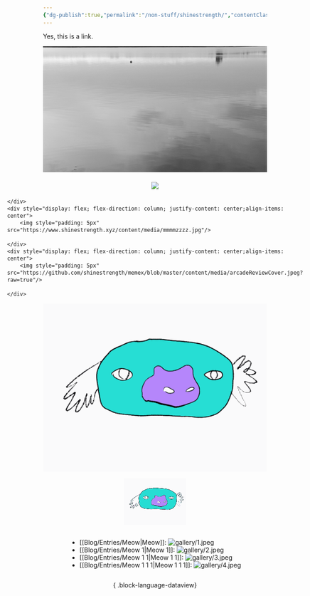 ```yaml
---
{"dg-publish":true,"permalink":"/non-stuff/shinestrength/","contentClasses":"gallery simple","dgEnableSearch":"false"}
---
```


	


Yes, this is a link.

![calm.jpg](/img/user/Non%20Stuff/calm.jpg)



<div style="display: flex; flex-wrap: wrap; align-items: center; justify-content: center; max-width: 1024px">
	<div style="display: flex; flex-direction: column; justify-content: center;align-items:center;">
		<img style="padding: 5px" src="https://www.shinestrength.xyz/content/media/bbody_handcorrect_lrg.jpg"/>
		
	</div>
	<div style="display: flex; flex-direction: column; justify-content: center;align-items: center">
		<img style="padding: 5px" src="https://www.shinestrength.xyz/content/media/mmmmzzzz.jpg"/>
		
	</div>
	<div style="display: flex; flex-direction: column; justify-content: center;align-items: center">
		<img style="padding: 5px" src="https://github.com/shinestrength/memex/blob/master/content/media/arcadeReviewCover.jpeg?raw=true"/>
		
	</div>
</div>




<img src="https://raw.githubusercontent.com/shinestrength/dg-test/3af50d62da7641e102137768c969671359d7ef92/src/site/img/user/Non%20Stuff/flypig.gif">

![flypigsmall.gif](/img/user/Non%20Stuff/flypigsmall.gif)





- [[Blog/Entries/Meow\|Meow]]: ![gallery/1.jpeg](gallery/1.jpeg)
- [[Blog/Entries/Meow 1\|Meow 1]]: ![gallery/2.jpeg](gallery/2.jpeg)
- [[Blog/Entries/Meow 1 1\|Meow 1 1]]: ![gallery/3.jpeg](gallery/3.jpeg)
- [[Blog/Entries/Meow 1 1 1\|Meow 1 1 1]]: ![gallery/4.jpeg](gallery/4.jpeg)

{ .block-language-dataview}

